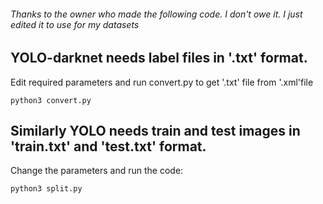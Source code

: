 ###### Thanks to the owner who made the following code. I don't owe it. I just edited it to use for my datasets

## YOLO-darknet needs label files in '.txt' format.
Edit required parameters and run convert.py to get '.txt' file from '.xml'file

```
python3 convert.py

```

## Similarly YOLO needs train and test images in 'train.txt' and 'test.txt' format.
Change the parameters and run the code: 

```
python3 split.py

```


